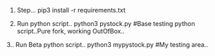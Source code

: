 1. Step...
pip3 install -r requirements.txt

2. Run python script..
python3 pystock.py    #Base testing python script..Pure fork, working OutOfBox..


3.. Run Beta python script..
python3 mypystock.py  #My testing area..

